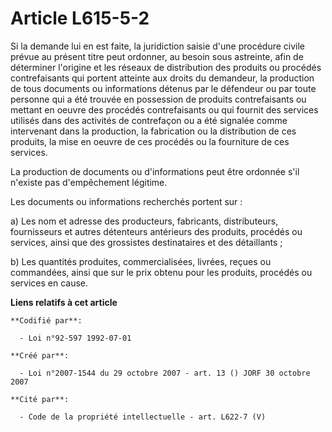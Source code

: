 # Article L615-5-2

Si la demande lui en est faite, la juridiction saisie d'une procédure civile prévue au présent titre peut ordonner, au besoin
sous astreinte, afin de déterminer l'origine et les réseaux de distribution des produits ou procédés contrefaisants qui
portent atteinte aux droits du demandeur, la production de tous documents ou informations détenus par le défendeur ou par
toute personne qui a été trouvée en possession de produits contrefaisants ou mettant en oeuvre des procédés contrefaisants ou
qui fournit des services utilisés dans des activités de contrefaçon ou a été signalée comme intervenant dans la production,
la fabrication ou la distribution de ces produits, la mise en oeuvre de ces procédés ou la fourniture de ces services.

La production de documents ou d'informations peut être ordonnée s'il n'existe pas d'empêchement légitime.

Les documents ou informations recherchés portent sur :

a) Les nom et adresse des producteurs, fabricants, distributeurs, fournisseurs et autres détenteurs antérieurs des produits,
procédés ou services, ainsi que des grossistes destinataires et des détaillants ;

b)  Les quantités produites, commercialisées, livrées, reçues ou commandées, ainsi que sur le prix obtenu pour les produits,
procédés ou services en cause.

**Liens relatifs à cet article**

	**Codifié par**:

	  - Loi n°92-597 1992-07-01

	**Créé par**:

	  - Loi n°2007-1544 du 29 octobre 2007 - art. 13 () JORF 30 octobre 2007

	**Cité par**:

	  - Code de la propriété intellectuelle - art. L622-7 (V)
